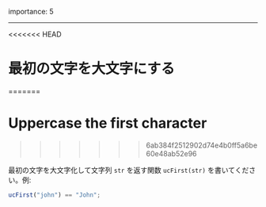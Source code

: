 importance: 5

---

<<<<<<< HEAD
# 最初の文字を大文字にする
=======
# Uppercase the first character
>>>>>>> 6ab384f2512902d74e4b0ff5a6be60e48ab52e96

最初の文字を大文字化して文字列 `str` を返す関数 `ucFirst(str)` を書いてください。例:

```js
ucFirst("john") == "John";
```
